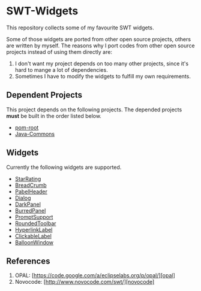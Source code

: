 # SWT-Widgets


This repository collects some of my favourite SWT widgets. 

Some of those widgets are ported from other open source projects, others are written by myself. The reasons why I port codes from other open source projects instead of using them directly are: 

1. I don't want my project depends on too many other projects, since it's hard to mange a lot of dependencies.
2. Sometimes I have to modify the widgets to fulfill my own requirements.

## Dependent Projects

This project depends on the following projects. The depended projects **must** be built in the order listed below.

* [pom-root](https://github.com/Haixing-Hu/pom-root)
* [Java-Commons](https://github.com/Haixing-Hu/commons)

## Widgets

Currently the following widgets are supported.

- [StarRating](https://github.com/Haixing-Hu/swt-widgets/wiki/StarRating)
- [BreadCrumb](https://github.com/Haixing-Hu/swt-widgets/wiki/BreadCrumb)
- [PabelHeader](https://github.com/Haixing-Hu/swt-widgets/wiki/PabelHeader)
- [Dialog](https://github.com/Haixing-Hu/swt-widgets/wiki/Dialog)
- [DarkPanel](https://github.com/Haixing-Hu/swt-widgets/wiki/DarkPanel)
- [BurredPanel](https://github.com/Haixing-Hu/swt-widgets/wiki/BurredPanel)
- [PromptSupport](https://github.com/Haixing-Hu/swt-widgets/wiki/PromptSupport)
- [RoundedToolbar](https://github.com/Haixing-Hu/swt-widgets/wiki/RoundedToolbar)
- [HyperlinkLabel](https://github.com/Haixing-Hu/swt-widgets/wiki/HyperlinkLabel)
- [ClickableLabel](https://github.com/Haixing-Hu/swt-widgets/wiki/ClickableLabel)
- [BalloonWindow](https://github.com/Haixing-Hu/swt-widgets/wiki/BalloonWindow)

## References

1. OPAL: [https://code.google.com/a/eclipselabs.org/p/opal/][opal]
2. Novocode: [http://www.novocode.com/swt/][novocode]


[opal]: https://code.google.com/a/eclipselabs.org/p/opal/
[novocode]: http://www.novocode.com/swt/
